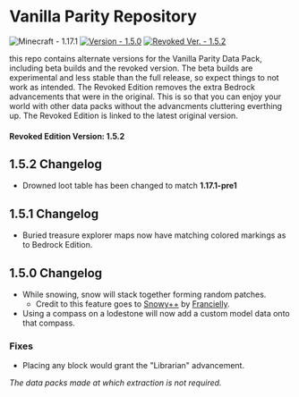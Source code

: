 # Vanilla Parity Repository
![Minecraft - 1.17.1](https://img.shields.io/badge/Minecraft-1.17.1-7AB357)
[![Version - 1.5.0](https://img.shields.io/badge/Version-1.5.2-3366FF)](https://github.com/CraftyG/vanilla_parity/wiki)
[![Revoked Ver. - 1.5.2](https://img.shields.io/badge/Revoked_Ver.-1.5.2-ee7722)](https://github.com/CraftyG/vanilla_parity/wiki)

this repo contains alternate versions for the Vanilla Parity Data Pack, including beta builds and the revoked version. The beta builds are experimental and less stable than the full release, so expect things to not work as intended. The Revoked Edition removes the extra Bedrock advancements that were in the original. This is so that you can enjoy your world with other data packs without the advancments cluttering everthing up. The Revoked Edition is linked to the latest original version.

#### Revoked Edition Version: 1.5.2
## 1.5.2 Changelog
- Drowned loot table has been changed to match **1.17.1-pre1**
## 1.5.1 Changelog
- Buried treasure explorer maps now have matching colored markings as to Bedrock Edition.
## 1.5.0 Changelog
- While snowing, snow will stack together forming random patches.
    - Credit to this feature goes to [Snowy++](https://www.planetminecraft.com/data-pack/snowy-4725382/) by [Francielly](https://www.planetminecraft.com/member/francielly/).
- Using a compass on a lodestone will now add a custom model data onto that compass.
### Fixes
- Placing any block would grant the "Librarian" advancement.

*The data packs made at which extraction is not required.*
